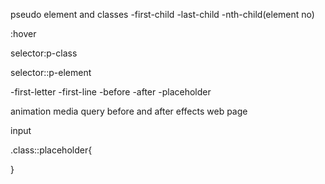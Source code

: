 pseudo element and classes
-first-child 
-last-child 
-nth-child(element no)

:hover

selector:p-class 

selector::p-element 

-first-letter 
-first-line 
-before 
-after 
-placeholder


animation 
media query 
before and after effects 
web page 

input 

.class::placeholder{
    
}